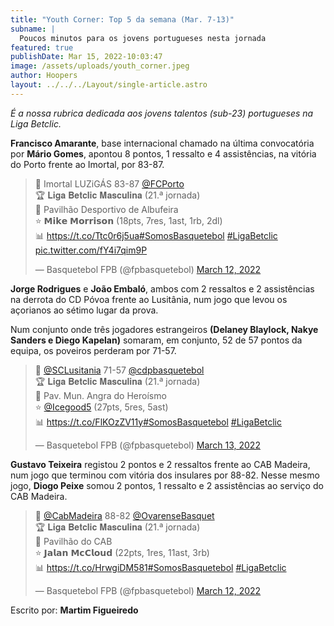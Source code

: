 ```yaml
---
title: "Youth Corner: Top 5 da semana (Mar. 7-13)"
subname: |
  Poucos minutos para os jovens portugueses nesta jornada
featured: true
publishDate: Mar 15, 2022-10:03:47
image: /assets/uploads/youth_corner.jpeg
author: Hoopers
layout: ../../../Layout/single-article.astro
---
```

*É a nossa rubrica dedicada aos jovens talentos (sub-23) portugueses na Liga Betclic.*

**Francisco Amarante**, base internacional chamado na última convocatória por **Mário Gomes**, apontou 8 pontos, 1 ressalto e 4 assistências, na vitória do Porto frente ao Imortal, por 83-87.

<blockquote class="twitter-tweet"><p lang="pt" dir="ltr">🏀 Imortal LUZiGÁS 83-87 <a href="https://twitter.com/FCPorto?ref_src=twsrc%5Etfw">@FCPorto</a> <br>🏆 𝐋𝐢𝐠𝐚 𝐁𝐞𝐭𝐜𝐥𝐢𝐜 𝐌𝐚𝐬𝐜𝐮𝐥𝐢𝐧𝐚 (21.ª jornada)<br>📍 Pavilhão Desportivo de Albufeira<br>⭐ 𝗠𝗶𝗸𝗲 𝗠𝗼𝗿𝗿𝗶𝘀𝗼𝗻 (18pts, 7res, 1ast, 1rb, 2dl)<br>📊 <a href="https://t.co/Ttc0r6j5ua">https://t.co/Ttc0r6j5ua</a><a href="https://twitter.com/hashtag/SomosBasquetebol?src=hash&amp;ref_src=twsrc%5Etfw">#SomosBasquetebol</a> <a href="https://twitter.com/hashtag/LigaBetclic?src=hash&amp;ref_src=twsrc%5Etfw">#LigaBetclic</a> <a href="https://t.co/fY4i7qim9P">pic.twitter.com/fY4i7qim9P</a></p>&mdash; Basquetebol FPB (@fpbasquetebol) <a href="https://twitter.com/fpbasquetebol/status/1502730976048390154?ref_src=twsrc%5Etfw">March 12, 2022</a></blockquote>

**Jorge Rodrigues** e **João Embaló**, ambos com 2 ressaltos e 2 assistências na derrota do CD Póvoa frente ao Lusitânia, num jogo que levou os açorianos ao sétimo lugar da prova.

Num conjunto onde três jogadores estrangeiros **(Delaney Blaylock, Nakye Sanders e Diego Kapelan)** somaram, em conjunto, 52 de 57 pontos da equipa, os poveiros perderam por 71-57.

<blockquote class="twitter-tweet"><p lang="pt" dir="ltr">🏀 <a href="https://twitter.com/SCLusitania?ref_src=twsrc%5Etfw">@SCLusitania</a> 71-57 <a href="https://twitter.com/cdpbasquetebol?ref_src=twsrc%5Etfw">@cdpbasquetebol</a> <br>🏆 𝐋𝐢𝐠𝐚 𝐁𝐞𝐭𝐜𝐥𝐢𝐜 𝐌𝐚𝐬𝐜𝐮𝐥𝐢𝐧𝐚 (21.ª jornada)<br>📍 Pav. Mun. Angra do Heroísmo <br>⭐ <a href="https://twitter.com/Icegood5?ref_src=twsrc%5Etfw">@Icegood5</a> (27pts, 5res, 5ast)<br>📊 <a href="https://t.co/FlKOzZV11y">https://t.co/FlKOzZV11y</a><a href="https://twitter.com/hashtag/SomosBasquetebol?src=hash&amp;ref_src=twsrc%5Etfw">#SomosBasquetebol</a> <a href="https://twitter.com/hashtag/LigaBetclic?src=hash&amp;ref_src=twsrc%5Etfw">#LigaBetclic</a></p>&mdash; Basquetebol FPB (@fpbasquetebol) <a href="https://twitter.com/fpbasquetebol/status/1503096401747746819?ref_src=twsrc%5Etfw">March 13, 2022</a></blockquote> 

**Gustavo Teixeira** registou 2 pontos e 2 ressaltos frente ao CAB Madeira, num jogo que terminou com vitória dos insulares por 88-82. Nesse mesmo jogo, **Diogo Peixe** somou 2 pontos, 1 ressalto e 2 assistências ao serviço do CAB Madeira. 

<blockquote class="twitter-tweet"><p lang="ca" dir="ltr">🏀 <a href="https://twitter.com/CabMadeira?ref_src=twsrc%5Etfw">@CabMadeira</a> 88-82 <a href="https://twitter.com/OvarenseBasquet?ref_src=twsrc%5Etfw">@OvarenseBasquet</a> <br>🏆 𝐋𝐢𝐠𝐚 𝐁𝐞𝐭𝐜𝐥𝐢𝐜 𝐌𝐚𝐬𝐜𝐮𝐥𝐢𝐧𝐚 (21.ª jornada)<br>📍 Pavilhão do CAB<br>⭐ 𝗝𝗮𝗹𝗮𝗻 𝗠𝗰𝗖𝗹𝗼𝘂𝗱 (22pts, 1res, 11ast, 3rb)<br>📊 <a href="https://t.co/HrwgiDM581">https://t.co/HrwgiDM581</a><a href="https://twitter.com/hashtag/SomosBasquetebol?src=hash&amp;ref_src=twsrc%5Etfw">#SomosBasquetebol</a> <a href="https://twitter.com/hashtag/LigaBetclic?src=hash&amp;ref_src=twsrc%5Etfw">#LigaBetclic</a></p>&mdash; Basquetebol FPB (@fpbasquetebol) <a href="https://twitter.com/fpbasquetebol/status/1502690446488879107?ref_src=twsrc%5Etfw">March 12, 2022</a></blockquote>

Escrito por: **Martim Figueiredo**

 <script async src="https://platform.twitter.com/widgets.js" charset="utf-8"></script>